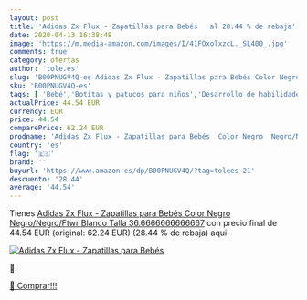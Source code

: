 ```yaml
---
layout: post
title: 'Adidas Zx Flux - Zapatillas para Bebés   al 28.44 % de rebaja'
date: 2020-04-13 16:38:48
image: 'https://m.media-amazon.com/images/I/41FOxolxzcL._SL400_.jpg'
comments: true
category: ofertas
author: 'tole.es'
slug: 'B00PNUGV4Q-es Adidas Zx Flux - Zapatillas para Bebés Color Negro...'
sku: 'B00PNUGV4Q-es'
tags: [ 'Bebé','Botitas y patucos para niños','Desarrollo de habilidades motoras','Juguetes','Juguetes para Bebés y primera infancia','Juguetes para apilar y encajar','Juguetes y juegos','Lactancia y alimentación','Recipientes para comida','Zapatos','Zapatos para bebés','Zapatos para niños','Zapatos y complementos','bebés', ]
actualPrice: 44.54 EUR
currency: EUR
price: 44.54
comparePrice: 62.24 EUR
prodname: 'Adidas Zx Flux - Zapatillas para Bebés  Color Negro  Negro/Negro/Ftwr Blanco   Talla  36.6666666666667'
country: 'es'
flag: '🇪🇸'
brand: ''
buyurl: 'https://www.amazon.es/dp/B00PNUGV4Q/?tag=tolees-21'
descuento: '28.44'
average: '44.54'
---
```


Tienes [Adidas Zx Flux - Zapatillas para Bebés  Color Negro  Negro/Negro/Ftwr Blanco   Talla  36.6666666666667](https://www.amazon.es/dp/B00PNUGV4Q/?tag=tolees-21) con precio final de  44.54 EUR (original: 62.24 EUR) (28.44 %  de rebaja) aqui!

[![Adidas Zx Flux - Zapatillas para Bebés  ](https://m.media-amazon.com/images/I/41FOxolxzcL._SL400_.jpg)](https://www.amazon.es/dp/B00PNUGV4Q/?tag=tolees-21)

🔎:


[🛒 Comprar!!!](https://www.amazon.es/dp/B00PNUGV4Q/?tag=tolees-21)
